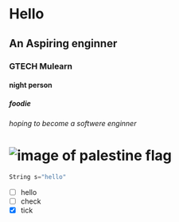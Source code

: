 # Hello
## An Aspiring enginner
### GTECH Mulearn
#### night person
##### foodie
###### hoping to become a softwere enginner

# ![image of palestine flag](https://th.bing.com/th?id=OIP.p4udqMyFCRbkKrkbMoLYhAHaEK&w=333&h=187&c=8&rs=1&qlt=90&o=6&dpr=1.3&pid=3.1&rm=2)

``` python
String s="hello"
```
- [ ] hello
- [ ] check
- [X] tick
